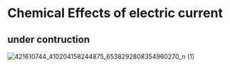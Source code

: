 # Chemical Effects of electric current
## under contruction

![421610744_410204158244875_6538292808354960270_n (1)](https://github.com/HariharNautiyal2/notes/assets/134691036/0eee4959-d68d-4fe8-a9e3-613054a61791)
